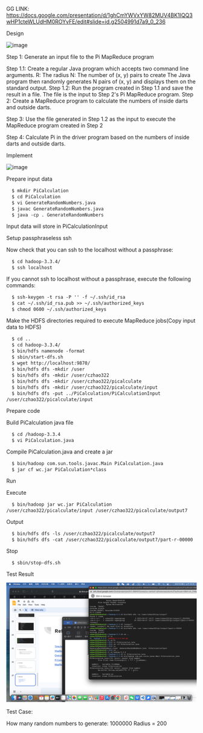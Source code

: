 GG LINK:
https://docs.google.com/presentation/d/1ghCmYWVxYW82MUV4BK1IQQ3wHP1cteWLUdHM0ROYvFE/edit#slide=id.g2504991d7a9_0_236

Design

![image](https://user-images.githubusercontent.com/93315926/194803849-7c4c723f-81a1-48ef-b068-12dd25496823.png)

Step 1: Generate an input file to the Pi MapReduce program

Step 1.1: Create a regular Java program which accepts two command line arguments.
R: The radius
N: The number of (x, y) pairs to create The Java program then randomly generates N pairs of (x, y) and displays them on the standard output. Step 1.2: Run the program created in Step 1.1 and save the result in a file. The file is the input to Step 2's Pi MapReduce program.
Step 2: Create a MapReduce program to calculate the numbers of inside darts and outside darts.

Step 3: Use the file generated in Step 1.2 as the input to execute the MapReduce program created in Step 2

Step 4: Calculate Pi in the driver program based on the numbers of inside darts and outside darts.

Implement

![image](https://user-images.githubusercontent.com/93315926/194799644-6b303972-e90e-4fc4-821b-0b26e2df9a6d.png)

Prepare input data
```
  $ mkdir PiCalculation
  $ cd PiCalculation
  $ vi GenerateRandomNumbers.java
  $ javac GenerateRandomNumbers.java
  $ java -cp . GenerateRandomNumbers
```
  
Input data will store in PiCalculationInput

Setup passphraseless ssh

Now check that you can ssh to the localhost without a passphrase:
```
  $ cd hadoop-3.3.4/
  $ ssh localhost
```
If you cannot ssh to localhost without a passphrase, execute the following commands:
```
  $ ssh-keygen -t rsa -P '' -f ~/.ssh/id_rsa
  $ cat ~/.ssh/id_rsa.pub >> ~/.ssh/authorized_keys
  $ chmod 0600 ~/.ssh/authorized_keys
```
Make the HDFS directories required to execute MapReduce jobs(Copy input data to HDFS)
```
  $ cd ..
  $ cd hadoop-3.3.4/
  $ bin/hdfs namenode -format
  $ sbin/start-dfs.sh
  $ wget http://localhost:9870/
  $ bin/hdfs dfs -mkdir /user
  $ bin/hdfs dfs -mkdir /user/czhao322
  $ bin/hdfs dfs -mkdir /user/czhao322/picalculate
  $ bin/hdfs dfs -mkdir /user/czhao322/picalculate/input
  $ bin/hdfs dfs -put ../PiCalculation/PiCalculationInput /user/czhao322/picalculate/input
```  
Prepare code

Build PiCalculation java file
```
  $ cd /hadoop-3.3.4
  $ vi PiCalculation.java 
```
Compile PiCalculation.java and create a jar
```
  $ bin/hadoop com.sun.tools.javac.Main PiCalculation.java
  $ jar cf wc.jar PiCalculation*class  
```
Run

Execute
```
  $ bin/hadoop jar wc.jar PiCalculation /user/czhao322/picalculate/input /user/czhao322/picalculate/output7
```
Output
```
  $ bin/hdfs dfs -ls /user/czhao322/picalculate/output7
  $ bin/hdfs dfs -cat /user/czhao322/picalculate/output7/part-r-00000 
```
Stop
```
  $ sbin/stop-dfs.sh
```
Test Result

![image](https://github.com/ceciliazhao1/cloudcomputing/blob/main/pi/截屏2023-06-07%20上午10.15.41.png)

Test Case:

How many random numbers to generate: 1000000 Radius = 200
  

